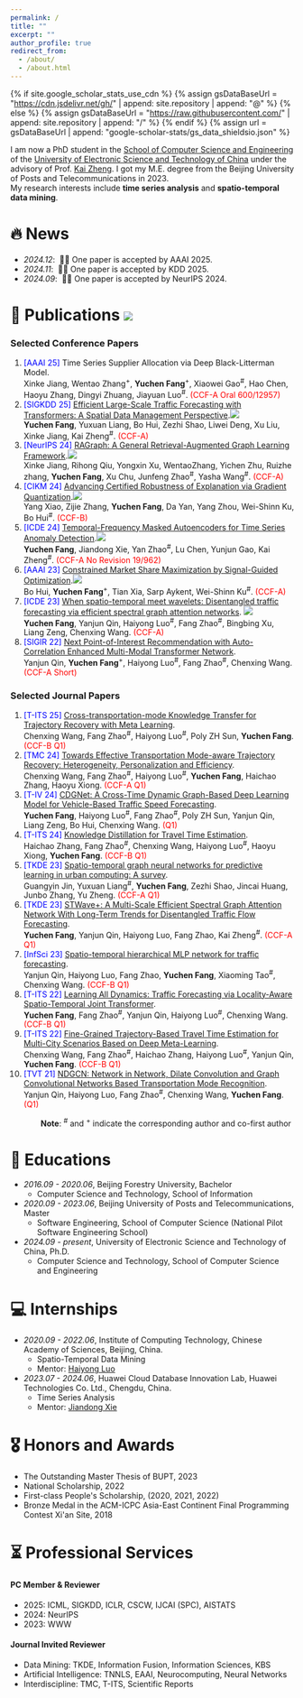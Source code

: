 ```yaml
---
permalink: /
title: ""
excerpt: ""
author_profile: true
redirect_from: 
  - /about/
  - /about.html
---
```


{% if site.google_scholar_stats_use_cdn %}
{% assign gsDataBaseUrl = "https://cdn.jsdelivr.net/gh/" | append: site.repository | append: "@" %}
{% else %}
{% assign gsDataBaseUrl = "https://raw.githubusercontent.com/" | append: site.repository | append: "/" %}
{% endif %}
{% assign url = gsDataBaseUrl | append: "google-scholar-stats/gs_data_shieldsio.json" %}

<span class='anchor' id='about-me'></span>


I am now a PhD student in the [School of Computer Science and Engineering](https://www.scse.uestc.edu.cn/) of the [University of Electronic Science and Technology of China](https://www.uestc.edu.cn/) under the advisory of Prof. [Kai Zheng](https://zheng-kai.com/). I got my M.E. degree from the Beijing University of Posts and Telecommunications in 2023.<br/>My research interests include **time series analysis** and **spatio-temporal data mining**.





<!-- # 🔥 News
- *2022.02*: &nbsp;🎉🎉 Lorem ipsum dolor sit amet, consectetur adipiscing elit. Vivamus ornare aliquet ipsum, ac tempus justo dapibus sit amet. 
- *2022.02*: &nbsp;🎉🎉 Lorem ipsum dolor sit amet, consectetur adipiscing elit. Vivamus ornare aliquet ipsum, ac tempus justo dapibus sit amet.  -->

# 🔥 News
- *2024.12*: &nbsp;🎉🎉 One paper is accepted by AAAI 2025. 
- *2024.11*: &nbsp;🎉🎉 One paper is accepted by KDD 2025.
- *2024.09*: &nbsp;🎉🎉 One paper is accepted by NeurIPS 2024. 

# 📝 Publications <img src="https://img.shields.io/endpoint?logo=Google%20Scholar&url=https%3A%2F%2Fcdn.jsdelivr.net%2Fgh%2Ffrakeyc%2Ffrakeyc.github.io@google-scholar-stats%2Fgs_data_shieldsio.json&labelColor=f6f6f6&color=9cf&style=flat&label=citations">
### Selected Conference Papers
1. <span style="color:blue">[AAAI 25]</span> Time Series Supplier Allocation via Deep Black-Litterman Model.<br/>Xinke Jiang, Wentao Zhang<sup>+</sup>, **Yuchen Fang**<sup>+</sup>, Xiaowei Gao<sup>#</sup>, Hao Chen, Haoyu Zhang, Dingyi Zhuang, Jiayuan Luo<sup>#</sup>. <span style="color:red">(CCF-A Oral 600/12957)</span>
1. <span style="color:blue">[SIGKDD 25]</span> [Efficient Large-Scale Traffic Forecasting with Transformers: A Spatial Data Management Perspective](https://arxiv.org/abs/2412.09972).[![](https://img.shields.io/github/stars/LMissher/PatchSTG?style=social)](https://github.com/LMissher/PatchSTG)<br/>**Yuchen Fang**, Yuxuan Liang, Bo Hui, Zezhi Shao, Liwei Deng, Xu Liu, Xinke Jiang, Kai Zheng<sup>#</sup>. <span style="color:red">(CCF-A)</span>
1. <span style="color:blue">[NeurIPS 24]</span> [RAGraph: A General Retrieval-Augmented Graph Learning Framework](https://arxiv.org/abs/2410.23855).[![](https://img.shields.io/github/stars/Artessay/RAGraph?style=social)](https://github.com/Artessay/RAGraph)<br/>Xinke Jiang, Rihong Qiu, Yongxin Xu, WentaoZhang, Yichen Zhu, Ruizhe zhang, **Yuchen Fang**, Xu Chu, Junfeng Zhao<sup>#</sup>, Yasha Wang<sup>#</sup>. <span style="color:red">(CCF-A)</span>
1. <span style="color:blue">[CIKM 24]</span> [Advancing Certified Robustness of Explanation via Gradient Quantization](https://dl.acm.org/doi/abs/10.1145/3627673.3679650).[![](https://img.shields.io/github/stars/NKUShaw/CertifiedExplanation?style=social)](https://github.com/NKUShaw/CertifiedExplanation)<br/>Yang Xiao, Zijie Zhang, **Yuchen Fang**, Da Yan, Yang Zhou, Wei-Shinn Ku, Bo Hui<sup>#</sup>. <span style="color:red">(CCF-B)</span>
1. <span style="color:blue">[ICDE 24]</span> [Temporal-Frequency Masked Autoencoders for Time Series Anomaly Detection](https://ieeexplore.ieee.org/abstract/document/10597757/).[![](https://img.shields.io/github/stars/LMissher/TFMAE?style=social)](https://github.com/LMissher/TFMAE)<br/>**Yuchen Fang**, Jiandong Xie, Yan Zhao<sup>#</sup>, Lu Chen, Yunjun Gao, Kai Zheng<sup>#</sup>. <span style="color:red">(CCF-A No Revision 19/962)</span>
1. <span style="color:blue">[AAAI 23]</span> [Constrained Market Share Maximization by Signal-Guided Optimization](https://ojs.aaai.org/index.php/AAAI/article/view/25552).[![](https://img.shields.io/github/stars/codingAndBS/AirlineMarket?style=social)](https://github.com/codingAndBS/AirlineMarket)<br/>Bo Hui, **Yuchen Fang**<sup>+</sup>, Tian Xia, Sarp Aykent, Wei-Shinn Ku<sup>#</sup>. <span style="color:red">(CCF-A)</span>
1. <span style="color:blue">[ICDE 23]</span> [When spatio-temporal meet wavelets: Disentangled traffic forecasting via efficient spectral graph attention networks](https://ieeexplore.ieee.org/abstract/document/10184591). [![](https://img.shields.io/github/stars/LMissher/STWave?style=social)](https://github.com/LMissher/STWave)<br/>**Yuchen Fang**, Yanjun Qin, Haiyong Luo<sup>#</sup>, Fang Zhao<sup>#</sup>, Bingbing Xu, Liang Zeng, Chenxing Wang. <span style="color:red">(CCF-A)</span>
1. <span style="color:blue">[SIGIR 22]</span> [Next Point-of-Interest Recommendation with Auto-Correlation Enhanced Multi-Modal Transformer Network](https://dl.acm.org/doi/10.1145/3477495.3531905).<br/>Yanjun Qin, **Yuchen Fang**<sup>+</sup>, Haiyong Luo<sup>#</sup>, Fang Zhao<sup>#</sup>, Chenxing Wang. <span style="color:red">(CCF-A Short)</span>

### Selected Journal Papers
1. <span style="color:blue">[T-ITS 25]</span> [Cross-transportation-mode Knowledge Transfer for Trajectory Recovery with Meta Learning](https://ieeexplore.ieee.org/abstract/document/10478238).<br/>Chenxing Wang, Fang Zhao<sup>#</sup>, Haiyong Luo<sup>#</sup>, Poly ZH Sun, **Yuchen Fang**. <span style="color:red">(CCF-B Q1)</span>
1. <span style="color:blue">[TMC 24]</span> [Towards Effective Transportation Mode-aware Trajectory Recovery: Heterogeneity, Personalization and Efficiency](https://ieeexplore.ieee.org/abstract/document/10756642).<br/>Chenxing Wang, Fang Zhao<sup>#</sup>, Haiyong Luo<sup>#</sup>, **Yuchen Fang**, Haichao Zhang, Haoyu Xiong. <span style="color:red">(CCF-A Q1)</span>
1. <span style="color:blue">[T-IV 24]</span> [CDGNet: A Cross-Time Dynamic Graph-Based Deep Learning Model for Vehicle-Based Traffic Speed Forecasting](https://ieeexplore.ieee.org/abstract/document/10568355).<br/>**Yuchen Fang**, Haiyong Luo<sup>#</sup>, Fang Zhao<sup>#</sup>, Poly ZH Sun, Yanjun Qin, Liang Zeng, Bo Hui, Chenxing Wang. <span style="color:red">(Q1)</span>
1. <span style="color:blue">[T-ITS 24]</span> [Knowledge Distillation for Travel Time Estimation](https://ieeexplore.ieee.org/abstract/document/10478238).<br/>Haichao Zhang, Fang Zhao<sup>#</sup>, Chenxing Wang, Haiyong Luo<sup>#</sup>, Haoyu Xiong, **Yuchen Fang**. <span style="color:red">(CCF-B Q1)</span>
1. <span style="color:blue">[TKDE 23]</span> [Spatio-temporal graph neural networks for predictive learning in urban computing: A survey](https://ieeexplore.ieee.org/abstract/document/10328393).<br/>Guangyin Jin, Yuxuan Liang<sup>#</sup>, **Yuchen Fang**, Zezhi Shao, Jincai Huang, Junbo Zhang, Yu Zheng. <span style="color:red">(CCF-A Q1)</span>
1. <span style="color:blue">[TKDE 23]</span> [STWave+: A Multi-Scale Efficient Spectral Graph Attention Network With Long-Term Trends for Disentangled Traffic Flow Forecasting](https://ieeexplore.ieee.org/abstract/document/10286992).<br/>**Yuchen Fang**, Yanjun Qin, Haiyong Luo, Fang Zhao, Kai Zheng<sup>#</sup>. <span style="color:red">(CCF-A Q1)</span>
1. <span style="color:blue">[InfSci 23]</span> [Spatio-temporal hierarchical MLP network for traffic forecasting](https://www.sciencedirect.com/science/article/abs/pii/S0020025523003584).<br/>Yanjun Qin, Haiyong Luo, Fang Zhao, **Yuchen Fang**, Xiaoming Tao<sup>#</sup>, Chenxing Wang. <span style="color:red">(CCF-B Q1)</span>
1. <span style="color:blue">[T-ITS 22]</span> [Learning All Dynamics: Traffic Forecasting via Locality-Aware Spatio-Temporal Joint Transformer](https://ieeexplore.ieee.org/abstract/document/9857621).<br/>**Yuchen Fang**, Fang Zhao<sup>#</sup>, Yanjun Qin, Haiyong Luo<sup>#</sup>, Chenxing Wang. <span style="color:red">(CCF-B Q1)</span>
1. <span style="color:blue">[T-ITS 22]</span> [Fine-Grained Trajectory-Based Travel Time Estimation for Multi-City Scenarios Based on Deep Meta-Learning](https://ieeexplore.ieee.org/abstract/document/9700746).<br/>Chenxing Wang, Fang Zhao<sup>#</sup>, Haichao Zhang, Haiyong Luo<sup>#</sup>, Yanjun Qin, **Yuchen Fang**. <span style="color:red">(CCF-B Q1)</span>
1. <span style="color:blue">[TVT 21]</span> [NDGCN: Network in Network, Dilate Convolution and Graph Convolutional Networks Based Transportation Mode Recognition](https://ieeexplore.ieee.org/abstract/document/9360463).<br/>Yanjun Qin, Haiyong Luo, Fang Zhao<sup>#</sup>, Chenxing Wang, **Yuchen Fang**. <span style="color:red">(Q1)</span>

&emsp; &emsp; &emsp; **Note**: <sup>#</sup> and <sup>+</sup> indicate the corresponding author and co-first author

# 📖 Educations

- *2016.09 - 2020.06*, Beijing Forestry University, Bachelor
  - Computer Science and Technology, School of Information
- *2020.09 - 2023.06*, Beijing University of Posts and Telecommunications, Master
  - Software Engineering, School of Computer Science (National Pilot Software Engineering School)
- *2024.09 - present*, University of Electronic Science and Technology of China, Ph.D.
  - Computer Science and Technology, School of Computer Science and Engineering

# 💻 Internships

- *2020.09 - 2022.06*, Institute of Computing Technology, Chinese Academy of Sciences, Beijing, China.
  - Spatio-Temporal Data Mining
  - Mentor: [Haiyong Luo](https://people.ucas.ac.cn/~luohaiyong)
- *2023.07 - 2024.06*, Huawei Cloud Database Innovation Lab, Huawei Technologies Co. Ltd., Chengdu, China.
  - Time Series Analysis
  - Mentor: [Jiandong Xie](https://dblp.org/pid/203/9483.html)

# 🎖 Honors and Awards
- The Outstanding Master Thesis of BUPT, 2023
- National Scholarship, 2022
- First-class People's Scholarship, (2020, 2021, 2022)
- Bronze Medal in the ACM-ICPC Asia-East Continent Final Programming Contest Xi'an Site, 2018

# ⏳ Professional Services

#### PC Member & Reviewer
- 2025: ICML, SIGKDD, ICLR, CSCW, IJCAI (SPC), AISTATS
- 2024: NeurIPS
- 2023: WWW

#### Journal Invited Reviewer
- Data Mining: TKDE, Information Fusion, Information Sciences, KBS
- Artificial Intelligence: TNNLS, EAAI, Neurocomputing, Neural Networks
- Interdiscipline: TMC, T-ITS, Scientific Reports
